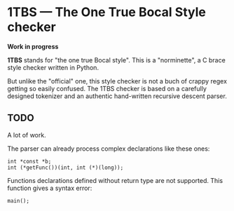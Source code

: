 # 1TBS — The One True Bocal Style checker

**Work in progress**

**1TBS** stands for "the one true Bocal style". This is a "norminette",
a C brace style checker written in Python.

But unlike the "official" one, this style checker is not a buch of crappy
regex getting so easily confused.
The 1TBS checker is based on a carefully designed tokenizer and an
authentic hand-written recursive descent parser.

## TODO

A lot of work.

The parser can already process complex declarations like these ones:

```
int *const *b;
int (*getFunc())(int, int (*)(long));
```

Functions declarations defined without return type are not supported.
This function gives a syntax error:

```
main();
```

